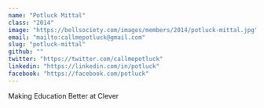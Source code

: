 ```yaml
---
name: "Potluck Mittal"
class: "2014"
image: "https://bellsociety.com/images/members/2014/potluck-mittal.jpg"
email: "mailto:callmepotluck@gmail.com"
slug: "potluck-mittal"
github: ""
twitter: "https://twitter.com/callmepotluck"
linkedin: "https://linkedin.com/in/potluck"
facebook: "https://facebook.com/potluck"
---
```

Making Education Better at Clever